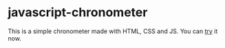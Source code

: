 # javascript-chronometer
This is a simple chronometer made with HTML, CSS and JS.
You can <a href="http://nobrainexception.com/projects/chronometer/chronometer.html" target="_blank">try</a> it now.

